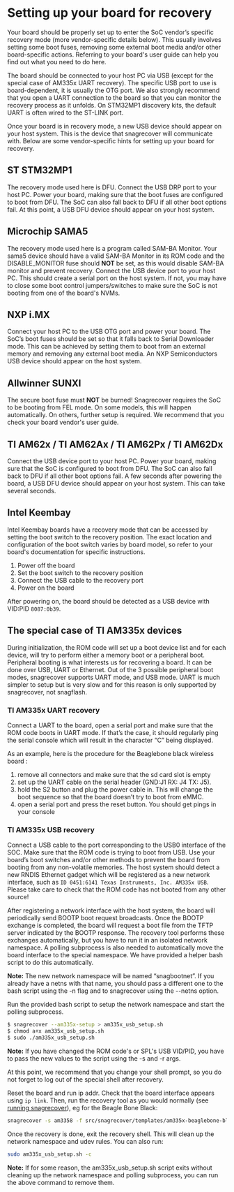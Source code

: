 # Setting up your board for recovery

Your board should be properly set up to enter the SoC vendor’s specific recovery
mode (more vendor-specific details below). This usually involves setting some
boot fuses, removing some external boot media and/or other board-specific
actions. Referring to your board's user guide can help you find out
what you need to do here.

The board should be connected to your host PC via USB (except for the special
case of AM335x UART recovery). The specific USB port to use is board-dependent,
it is usually the OTG port. We also strongly recommend that you open a UART
connection to the board so that you can monitor the recovery process as it
unfolds. On STM32MP1 discovery kits, the default UART is often wired to the
ST-LINK port.

Once your board is in recovery mode, a new USB device should appear on your host
system. This is the device that snagrecover will communicate with. Below are
some vendor-specific hints for setting up your board for recovery.

## ST STM32MP1

The recovery mode used here is DFU. Connect the USB DRP port to your host PC.
Power your board, making sure that the boot fuses are configured to boot from
DFU. The SoC can also fall back to DFU if all other boot options fail. At this
point, a USB DFU device should appear on your host system.

## Microchip SAMA5

The recovery mode used here is a program called SAM-BA Monitor. Your sama5
device should have a valid SAM-BA Monitor in its ROM code and the
DISABLE\_MONITOR fuse should **NOT** be set, as this would disable SAM-BA
monitor and prevent recovery. Connect the USB device port to your host PC. This
should create a serial port on the host system. If not, you may have to close
some boot control jumpers/switches to make sure the SoC is not booting from one
of the board's NVMs.

## NXP i.MX

Connect your host PC to the USB OTG port and power your board. The SoC’s boot
fuses should be set so that it falls back to Serial Downloader mode. This can be
achieved by setting them to boot from an external memory and removing any
external boot media. An NXP Semiconductors USB device should appear on the host
system.

## Allwinner SUNXI

The secure boot fuse must **NOT** be burned! Snagrecover requires the SoC to be
booting from FEL mode. On some models, this will happen automatically. On
others, further setup is required. We recommend that you check your board
vendor's user guide.

## TI AM62x / TI AM62Ax / TI AM62Px / TI AM62Dx

Connect the USB device port to your host PC. Power your board, making sure that
the SoC is configured to boot from DFU. The SoC can also fall back to DFU if all
other boot options fail. A few seconds after powering the board, a USB DFU
device should appear on your host system. This can take several seconds.

## Intel Keembay

Intel Keembay boards have a recovery mode that can be accessed by setting
the boot switch to the recovery position. The exact location and configuration
of the boot switch varies by board model, so refer to your board's documentation
for specific instructions.

1. Power off the board
2. Set the boot switch to the recovery position
3. Connect the USB cable to the recovery port
4. Power on the board

After powering on, the board should be detected as a USB device
with VID:PID `8087:0b39`.

## The special case of TI AM335x devices

During initialization, the ROM code will set up a boot device list and for each
device, will try to perform either a memory boot or a peripheral boot.
Peripheral booting is what interests us for recovering a board. It can be done
over USB, UART or Ethernet. Out of the 3 possible peripheral boot modes,
snagrecover supports UART mode, and USB mode.  UART is much simpler to setup but
is very slow and for this reason is only supported by snagrecover, not
snagflash.

### TI AM335x UART recovery

Connect a UART to the board, open a serial port and make sure that the ROM code
boots in UART mode. If that’s the case, it should regularly ping the serial
console which will result in the character “C” being displayed.

As an example, here is the procedure for the Beaglebone black wireless board :

1. remove all connectors and make sure that the sd card slot is empty
2. set up the UART cable on the serial header (GND:J1 RX: J4 TX: J5).
3. hold the S2 button and plug the power cable in. This will change the boot
	sequence so that the board doesn’t try to boot from eMMC.
4. open a serial port and press the reset button. You should get pings in your
	console

### TI AM335x USB recovery

Connect a USB cable to the port corresponding to the USB0 interface of the SOC.
Make sure that the ROM code is trying to boot from USB. Use your board’s boot
switches and/or other methods to prevent the board from booting from any
non-volatile memories. The host system should detect a new RNDIS Ethernet gadget
which will be registered as a new network interface, such as `ID 0451:6141 Texas
Instruments, Inc. AM335x USB`. Please take care to check that the ROM code has
not booted from any other source!

After registering a network interface with the host system, the board will
periodically send BOOTP boot request  broadcasts. Once the BOOTP exchange is
completed, the board will request a boot file from the TFTP server indicated by
the BOOTP response. The recovery tool performs these exchanges automatically,
but you have to run it in an isolated network namespace. A polling subprocess is
also needed to automatically move the board interface to the special namespace.
We have provided a helper bash script to do this automatically.

**Note:** The new network namespace will be named “snagbootnet”. If you already
have a netns with that name, you should pass a different one to the bash script
using the -n flag and to snagrecover using the --netns option.

Run the provided bash script to setup the network namespace and start the
polling subprocess.

```bash
$ snagrecover --am335x-setup > am335x_usb_setup.sh
$ chmod a+x am335x_usb_setup.sh
$ sudo ./am335x_usb_setup.sh
```

**Note:** If you have changed the ROM code's or SPL's USB VID/PID, you have to
pass the new values to the script using the -s and -r args.

At this point, we recommend that you change your shell prompt, so you do not
forget to log out of the special shell after recovery.

Reset the board and run ip addr. Check that the board interface appears using
`ip link`. Then, run the recovery tool as you would normally (see [running
snagrecover](snagrecover.md)), eg for the Beagle Bone Black:

```bash
snagrecover -s am3358 -f src/snagrecover/templates/am335x-beaglebone-black.yaml
```

Once the recovery is done, exit the recovery shell. This will clean up the
network namespace and udev rules. You can also run:

```bash
sudo am335x_usb_setup.sh -c
```

**Note:** If for some reason, the am335x_usb_setup.sh script exits without
cleaning up the network namespace and polling subprocess, you can run the above
command to remove them.
